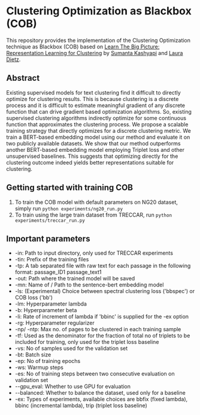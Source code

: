 # Clustering Optimization as Blackbox (COB)

This repository provides the implementation of the Clustering Optimization technique as Blackbox (COB) based on [Learn The Big Picture: Representation Learning for Clustering](https://www.cs.unh.edu/~sk1105/papers/repl4nlp_paper.pdf) by [Sumanta Kashyapi](https://www.cs.unh.edu/~sk1105/) and [Laura Dietz](https://www.cs.unh.edu/~dietz/).

## Abstract
Existing supervised models for text clustering find it difficult to directly optimize for clustering results. This is because clustering is a discrete process and it is difficult to estimate meaningful gradient of any discrete function that can drive gradient based optimization algorithms. So, existing supervised clustering algorithms indirectly optimize for some continuous function that approximates the clustering process. We propose a scalable training strategy that directly optimizes for a discrete clustering metric. We train a BERT-based embedding model using our method and evaluate it on two publicly available datasets. We show that our method outperforms another BERT-based embedding model employing Triplet loss and other unsupervised baselines. This suggests that optimizing directly for the clustering outcome indeed yields better representations suitable for clustering.

## Getting started with training COB
1. To train the COB model with default parameters on NG20 dataset, simply run ```python experiments/ng20_run.py```
2. To train using the large train dataset from TRECCAR, run ```python experiments/treccar_run.py```

## Important parameters
- -in: Path to input directory, only used for TRECCAR experiments
- -tin: Prefix of the training files 
- -tp: A tab separated file with raw text for each passage in the following format: passage_ID1 passage_text1
- -out: Path where the trained model will be saved
- -mn: Name of / Path to the sentence-bert embedding model
- -ls: (Experimental) Choice between spectral clustering loss ('bbspec') or COB loss ('bb')
- -lm: Hyperparameter lambda
- -b: Hyperparameter beta
- -li: Rate of increment of lambda if 'bbinc' is supplied for the -ex option
- -rg: Hyperparameter regularizer
- -np/ -ntp: Max no. of pages to be clustered in each training sample
- -tf: Used as the denominator for the fraction of total no of triplets to be included for training, only used for the triplet loss baseline
- -vs: No of samples used for the validation set
- -bt: Batch size
- -ep: No of training epochs
- -ws: Warmup steps
- -es: No of training steps between two consecutive evaluation on validation set
- --gpu_eval: Whether to use GPU for evaluation
- --balanced: Whether to balance the dataset, used only for a baseline
- -ex: Types of experiments, available choices are bbfix (fixed lambda), bbinc (incremental lambda), trip (triplet loss baseline)
